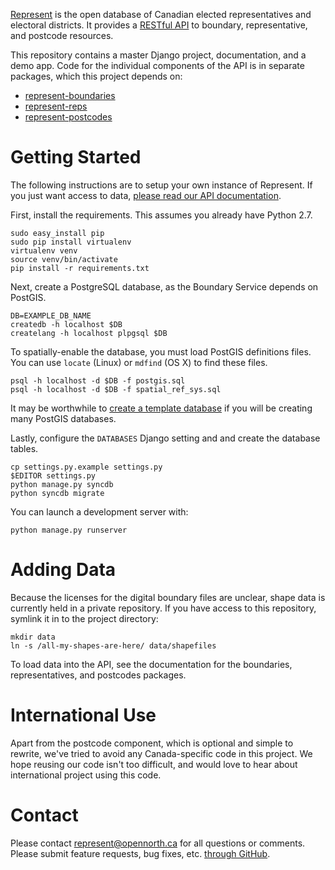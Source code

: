 [Represent](http://represent.opennorth.ca) is the open database of Canadian elected representatives and electoral districts. It provides a [RESTful API](http://represent.opennorth.ca/api/) to boundary, representative, and postcode resources.

This repository contains a master Django project, documentation, and a demo app. Code for the individual components of the API is in separate packages, which this project depends on:

* [represent-boundaries](http://github.com/rhymeswithcycle/represent-boundaries)
* [represent-reps](http://github.com/rhymeswithcycle/represent-reps)
* [represent-postcodes](http://github.com/rhymeswithcycle/represent-postcodes)

# Getting Started

The following instructions are to setup your own instance of Represent. If you just want access to data, [please read our API documentation](http://represent.opennorth.ca/api/).

First, install the requirements. This assumes you already have Python 2.7.

    sudo easy_install pip
    sudo pip install virtualenv
    virtualenv venv
    source venv/bin/activate
    pip install -r requirements.txt

Next, create a PostgreSQL database, as the Boundary Service depends on PostGIS.

    DB=EXAMPLE_DB_NAME
    createdb -h localhost $DB
    createlang -h localhost plpgsql $DB

To spatially-enable the database, you must load PostGIS definitions files. You can use `locate` (Linux) or `mdfind` (OS X) to find these files.

    psql -h localhost -d $DB -f postgis.sql
    psql -h localhost -d $DB -f spatial_ref_sys.sql

It may be worthwhile to [create a template database](http://www.bigfastblog.com/landsliding-into-postgis-with-kml-files) if you will be creating many PostGIS databases.

Lastly, configure the `DATABASES` Django setting and and create the database tables.

    cp settings.py.example settings.py
    $EDITOR settings.py
    python manage.py syncdb
    python syncdb migrate

You can launch a development server with:

    python manage.py runserver

# Adding Data

Because the licenses for the digital boundary files are unclear, shape data is currently held in a private repository. If you have access to this repository, symlink it in to the project directory:

    mkdir data
    ln -s /all-my-shapes-are-here/ data/shapefiles

To load data into the API, see the documentation for the boundaries, representatives, and postcodes packages.

# International Use

Apart from the postcode component, which is optional and simple to rewrite, we've tried to avoid any Canada-specific code in this project. We hope reusing our code isn't too difficult, and would love to hear about international project using this code.

# Contact

Please contact [represent@opennorth.ca](mailto:represent@opennorth.ca) for all questions or comments. Please submit feature requests, bug fixes, etc. [through GitHub](https://github.com/opennorth/represent-canada/issues).
